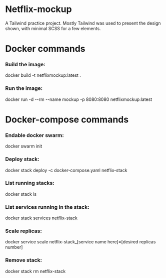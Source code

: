 # Netflix-mockup

A Tailwind practice project. Mostly Tailwind was used to present the design shown, with minimal SCSS for a few elements.

# Docker commands

### Build the image:

docker build -t netflixmockup:latest .

### Run the image:

docker run -d --rm --name mockup -p 8080:8080 netflixmockup:latest

# Docker-compose commands

### Endable docker swarm:

docker swarm init

### Deploy stack:

docker stack deploy -c docker-compose.yaml netflix-stack

### List running stacks:

docker stack ls

### List services running in the stack:

docker stack services netflix-stack

### Scale replicas:

docker service scale netflix-stack\_[service name here]=[desired replicas number]

### Remove stack:

docker stack rm netflix-stack
